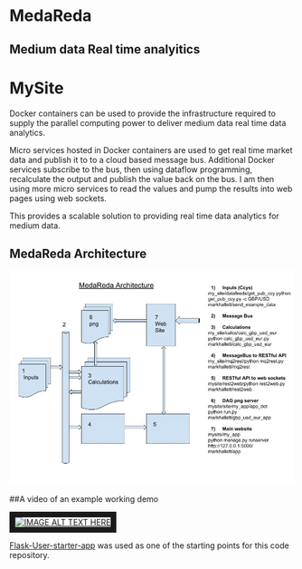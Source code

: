 # MedaReda 
## Medium data Real time analyitics

# MySite
Docker containers can be used to provide the infrastructure required to supply the parallel computing power to deliver medium data real time data analytics.

Micro services hosted in Docker containers are used to get real time market data and publish it to to a cloud based message bus. Additional Docker services subscribe to the bus, then using dataflow programming, recalculate the output and publish the value back on the bus. I am then using more micro services to read the values and pump the results into web pages using web sockets.

This provides a scalable solution to providing real time data analytics for medium data.

## MedaReda Architecture
![Alt text](/MedaRedaArch.jpg?raw=true "MedaReda Architecture")


##A video of an example working demo

<a href="http://www.youtube.com/watch?feature=player_embedded&v=QW_b3DqW17M
" target="_blank"><img src="http://img.youtube.com/vi/QW_b3DqW17M/0.jpg" 
alt="IMAGE ALT TEXT HERE" width="960" height="720" border="10" /></a>

[Flask-User-starter-app](https://github.com/lingthio/Flask-User-starter-app) was used as one of the starting points for this code repository.
